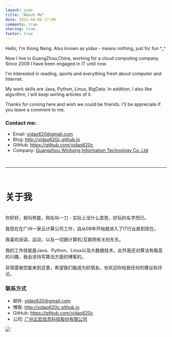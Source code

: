 ```yaml
---
layout: page
title: "About Me"
date: 2015-04-06 17:09
comments: true
sharing: true
footer: true
---
```


Hello, I'm Xiong Neng. Also known as yidao - means nothing, just for fun ^_^

Now I live in GuangZhou,China, working for a cloud computing company. Since 2008 I have been engaged in IT until now.

I'm interested in reading, sports and everything fresh about computer and Internet.

My work skills are Java, Python, Linux, BigData. In addition, I also like algorithm, I will keep wirting articles of it.

Thanks for coming here and wish we could be friends. I'll be appreciate if you leave a comment to me.

### Contact me:

* Email: <yidao620@gmail.com>
* Blog: <http://yidao620c.github.io>
* GitHub: <https://github.com/yidao620c>
* Company: [Guangzhou Winhong Information Technology Co.,Ltd](http://www.winhong.com/)

<br />

----------
<br />

# 关于我 
<br />
你好好，我叫熊能，网名叫一刀 - 实际上没什么意思，好玩的名字而已。

我现在在广州一家云计算公司工作，自从08年开始就进入了IT行业直到现在。

我喜欢阅读，运动，以及一切跟计算机/互联网有关的东东。

我的工作技能是Java、Python、Linux以及大数据技术。此外我还对算法有极高的兴趣，我会坚持写算法方面的博客的。

非常感谢您能来到这里，希望我们能成为好朋友。也欢迎你给我任何的建议和评论。

### 联系方式

* 邮件: <yidao620@gmail.com>
* 博客: <http://yidao620c.github.io>
* GitHub: <https://github.com/yidao620c>
* 公司: [广州云宏信息科技股份有限公司](http://www.winhong.com/)

![](http://yidaospace.qiniudn.com/mylove.jpg)
